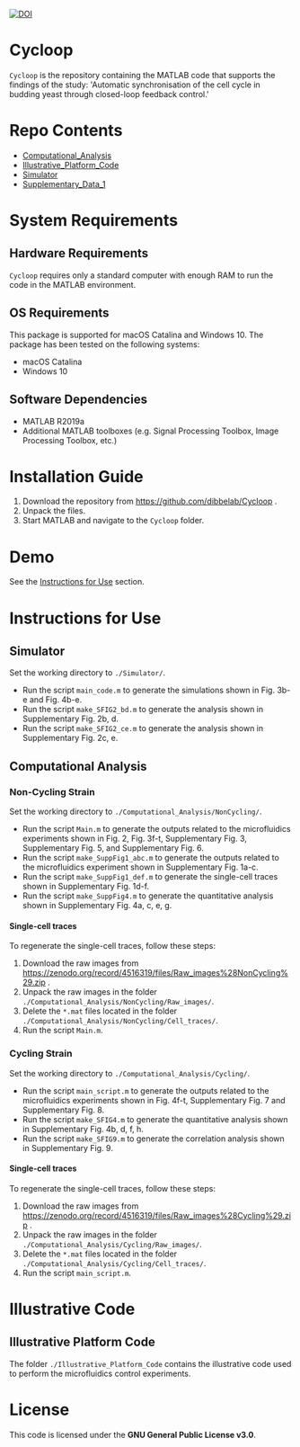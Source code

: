 [![DOI](https://zenodo.org/badge/DOI/10.5281/zenodo.4627227.svg)](https://doi.org/10.5281/zenodo.4627227)

# Cycloop

`Cycloop` is the repository containing the MATLAB code that supports the findings of the study: 'Automatic synchronisation of the cell cycle in budding yeast through closed-loop feedback control.'


# Repo Contents
+ [Computational_Analysis](./Computational_Analysis)
+ [Illustrative_Platform_Code](./Illustrative_Platform_Code)
+ [Simulator](./Simulator)
+ [Supplementary_Data_1](./Supplementary_Data_1)

# System Requirements
## Hardware Requirements
`Cycloop` requires only a standard computer with enough RAM to run the code in the MATLAB environment.

## OS Requirements
This package is supported for macOS Catalina and Windows 10. The package has been tested on the following systems:
+ macOS Catalina
+ Windows 10


## Software Dependencies
+ MATLAB R2019a
+ Additional MATLAB toolboxes (e.g. Signal Processing Toolbox, Image Processing Toolbox, etc.)

# Installation Guide
1. Download the repository from https://github.com/dibbelab/Cycloop .
2. Unpack the files.
3. Start MATLAB and navigate to the `Cycloop` folder.


# Demo
See the [Instructions for Use](#instructions-for-use) section.

# Instructions for Use
## Simulator
Set the working directory to `./Simulator/`. 

+ Run the script `main_code.m` to generate the simulations shown in Fig. 3b-e and Fig. 4b-e.
+ Run the script `make_SFIG2_bd.m` to generate the analysis shown in Supplementary Fig. 2b, d.
+ Run the script `make_SFIG2_ce.m` to generate the analysis shown in Supplementary Fig. 2c, e.


## Computational Analysis
### Non-Cycling Strain
Set the working directory to `./Computational_Analysis/NonCycling/`.

+ Run the script `Main.m` to generate the outputs related to the microfluidics experiments shown in Fig. 2, Fig. 3f-t, Supplementary Fig. 3, Supplementary Fig. 5, and Supplementary Fig. 6.
+ Run the script `make_SuppFig1_abc.m` to generate the outputs related to the microfluidics experiment shown in Supplementary Fig. 1a-c.
+ Run the script `make_SuppFig1_def.m` to generate the single-cell traces shown in Supplementary Fig. 1d-f.
+ Run the script `make_SuppFig4.m` to generate the quantitative analysis shown in Supplementary Fig. 4a, c, e, g.

#### Single-cell traces
To regenerate the single-cell traces, follow these steps:
1. Download the raw images from https://zenodo.org/record/4516319/files/Raw_images%28NonCycling%29.zip .
2. Unpack the raw images in the folder `./Computational_Analysis/NonCycling/Raw_images/`.
3. Delete the `*.mat` files located in the folder `./Computational_Analysis/NonCycling/Cell_traces/`.
4. Run the script `Main.m`.

### Cycling Strain
Set the working directory to `./Computational_Analysis/Cycling/`.
+ Run the script `main_script.m` to generate the outputs related to the microfluidics experiments shown in Fig. 4f-t, Supplementary Fig. 7 and Supplementary Fig. 8.
+ Run the script `make_SFIG4.m` to generate the quantitative analysis shown in Supplementary Fig. 4b, d, f, h.
+ Run the script `make_SFIG9.m` to generate the correlation analysis shown in Supplementary Fig. 9.

#### Single-cell traces
To regenerate the single-cell traces, follow these steps:
1. Download the raw images from https://zenodo.org/record/4516319/files/Raw_images%28Cycling%29.zip .
2. Unpack the raw images in the folder `./Computational_Analysis/Cycling/Raw_images/`.
3. Delete the `*.mat` files located in the folder `./Computational_Analysis/Cycling/Cell_traces/`.
4. Run the script `main_script.m`.

# Illustrative Code
## Illustrative Platform Code
The folder `./Illustrative_Platform_Code` contains the illustrative code used to perform the microfluidics control experiments.

# License
This code is licensed under the **GNU General Public License v3.0**.
